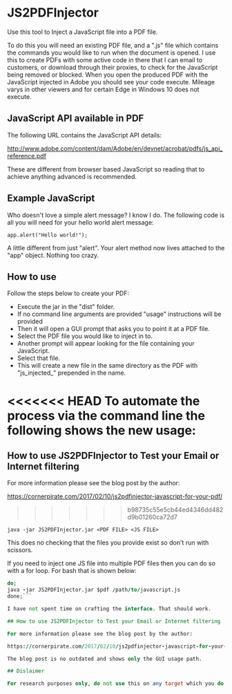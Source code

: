 # JS2PDFInjector
Use this tool to Inject a JavaScript file into a PDF file.

To do this you will need an existing PDF file, and a ".js" file which contains the commands you would like to run when the document is opened.
I use this to create PDFs with some active code in there that I can email to customers, or download through their proxies, to check for the JavaScript being removed or blocked.
When you open the produced PDF with the JavaScript injected in Adobe you should see your code execute. Mileage varys in other viewers and for certain Edge in Windows 10 does not execute.

## JavaScript API available in PDF

The following URL contains the JavaScript API details:

http://www.adobe.com/content/dam/Adobe/en/devnet/acrobat/pdfs/js_api_reference.pdf

These are different from browser based JavaScript so reading that to achieve anything advanced is recommended.

## Example JavaScript

Who doesn't love a simple alert message? I know I do. The following code is all you will need for your hello world alert message:

```app.alert("Hello world!");```

A little different from just "alert". Your alert method now lives attached to the "app" object. Nothing too crazy.

## How to use

Follow the steps below to create your PDF:

* Execute the jar in the "dist" folder. 
* If no command line arguments are provided "usage" instructions will be provided 
* Then it will open a GUI prompt that asks you to point it at a PDF file. 
* Select the PDF file you would like to inject in to.
* Another prompt will appear looking for the file containing your JavaScript.
* Select that file.
* This will create a new file in the same directory as the PDF with "js_injected_" prepended in the name.

<<<<<<< HEAD
To automate the process via the command line the following shows the new usage:
=======
## How to use JS2PDFInjector to Test your Email or Internet filtering

For more information please see the blog post by the author:

https://cornerpirate.com/2017/02/10/js2pdfinjector-javascript-for-your-pdf/

>>>>>>> b98735c55e5cb44ed4346dd482d9b01260ca72d7

```java -jar JS2PDFInjector.jar <PDF FILE> <JS FILE>```

This does no checking that the files you provide exist so don't run with scissors.

If you need to inject one JS file into multiple PDF files then you can do so with a for loop. For bash that is shown below:

```for pdf in /path/to/folder/*.pdf
do;
java -jar JS2PDFInjector.jar $pdf /path/to/javascript.js
done;```

I have not spent time on crafting the interface. That should work.

## How to use JS2PDFInjector to Test your Email or Internet filtering

For more information please see the blog post by the author:

https://cornerpirate.com/2017/02/10/js2pdfinjector-javascript-for-your-pdf/

The blog post is no outdated and shows only the GUI usage path.

## Dislaimer

For research purposes only, do not use this on any target which you do not have permission to do so.
